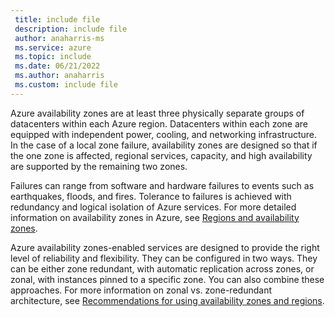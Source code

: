 ```yaml
---
 title: include file
 description: include file
 author: anaharris-ms
 ms.service: azure
 ms.topic: include
 ms.date: 06/21/2022
 ms.author: anaharris
 ms.custom: include file
---
```


Azure availability zones are at least three physically separate groups of datacenters within each Azure region. Datacenters within each zone are equipped with independent power, cooling, and networking infrastructure. In the case of a local zone failure, availability zones are designed so that if the one zone is affected, regional services, capacity, and high availability are supported by the remaining two zones.

Failures can range from software and hardware failures to events such as earthquakes, floods, and fires. Tolerance to failures is achieved with redundancy and logical isolation of Azure services. For more detailed information on availability zones in Azure, see [Regions and availability zones](/azure/reliability/availability-zones-overview).

Azure availability zones-enabled services are designed to provide the right level of reliability and flexibility. They can be configured in two ways. They can be either zone redundant, with automatic replication across zones, or zonal, with instances pinned to a specific zone. You can also combine these approaches. For more information on zonal vs. zone-redundant architecture, see [Recommendations for using availability zones and regions](/azure/well-architected/resiliency/regions-availability-zones). 